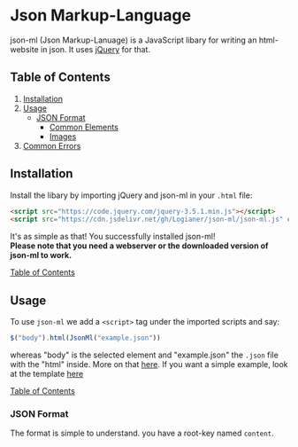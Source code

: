 # Json Markup-Language
json-ml (Json Markup-Lanuage) is a JavaScript libary for writing an html-website in json. It uses [jQuery](https://jquery.com) for that.

<a id="toc"></a>
## Table of Contents
1) [Installation](#install)
2) [Usage](#main)
      - [JSON Format](#format)
          - [Common Elements](#elements)
          - [Images](#image)
3) [Common Errors](#trouble)

## Installation
<a id="install"></a>
Install the libary by importing jQuery and json-ml in your `.html` file:
```html
<script src="https://code.jquery.com/jquery-3.5.1.min.js"></script>
<script src="https://cdn.jsdelivr.net/gh/Logianer/json-ml/json-ml.js" charset="utf-8"></script>
```
It's as simple as that! You successfully installed json-ml!   
**Please note that you need a webserver or the downloaded version of json-ml to work.**</p>
[Table of Contents](#toc)

## Usage
<a id="main"></a>
To use `json-ml` we add a `<script>` tag under the imported scripts and say:
```js
$("body").html(JsonMl("example.json"))
```
whereas "body" is the selected element and "example.json" the `.json` file with the "html" inside. More on that [here](#format). If you want a simple example, look at the template [here](https://github.com/Logianer/json-ml/tree/template)</p>
[Table of Contents](#toc)   
   
   
### JSON Format
<a id="format"></a>
The format is simple to understand. you have a root-key named `content`.
